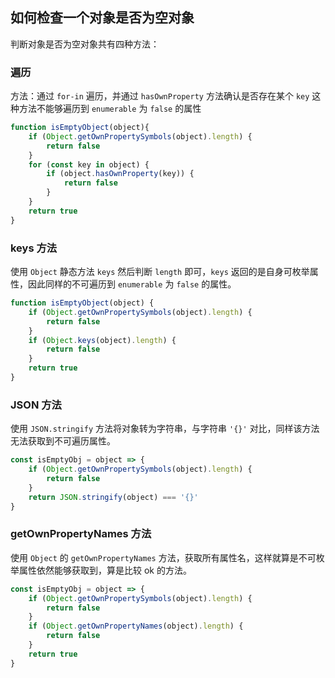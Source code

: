 ## 如何检查一个对象是否为空对象

判断对象是否为空对象共有四种方法：

### 遍历

方法：通过 `for-in` 遍历，并通过 `hasOwnProperty` 方法确认是否存在某个 `key` 这种方法不能够遍历到 `enumerable` 为 `false` 的属性

```js
function isEmptyObject(object){
    if (Object.getOwnPropertySymbols(object).length) {
        return false
    }
    for (const key in object) {
        if (object.hasOwnProperty(key)) {
            return false
        }
    }
    return true
}
```

### keys 方法

使用 `Object` 静态方法 `keys` 然后判断 `length` 即可，`keys` 返回的是自身可枚举属性，因此同样的不可遍历到 `enumerable` 为 `false` 的属性。

```js
function isEmptyObject(object) {
    if (Object.getOwnPropertySymbols(object).length) {
        return false
    }
    if (Object.keys(object).length) {
        return false
    }
    return true
}
```

### JSON 方法

使用 `JSON.stringify` 方法将对象转为字符串，与字符串 `'{}'` 对比，同样该方法无法获取到不可遍历属性。

```js
const isEmptyObj = object => {
    if (Object.getOwnPropertySymbols(object).length) {
        return false
    }
    return JSON.stringify(object) === '{}'
}
```

### getOwnPropertyNames 方法

使用 `Object` 的 `getOwnPropertyNames` 方法，获取所有属性名，这样就算是不可枚举属性依然能够获取到，算是比较 ok 的方法。

```js
const isEmptyObj = object => {
    if (Object.getOwnPropertySymbols(object).length) {
        return false
    }
    if (Object.getOwnPropertyNames(object).length) {
        return false
    }
    return true
}
```